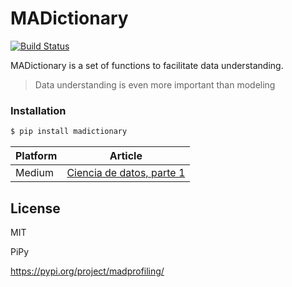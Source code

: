 # MADictionary

[![Build Status](https://travis-ci.com/megelon/MADict.svg?branch=master)](https://travis-ci.com/github/megelon/MADict/jobs/320670871/config)

MADictionary is a set of functions to facilitate data understanding.

> Data understanding is even more important than 
> modeling

### Installation

```sh
$ pip install madictionary
```

| Platform | Article |
| ------ | ------ |
| Medium | [Ciencia de datos, parte 1][PlMe] |

License
----

MIT

[//]: # (These are reference links used in the body of this note and get stripped out when the markdown processor does its job. There is no need to format nicely because it shouldn't be seen. Thanks SO - http://stackoverflow.com/questions/4823468/store-comments-in-markdown-syntax)

   [PlMe]: <https://medium.com/@megelon/ciencia-de-datos-parte-1-ecadc15c07a5>


PiPy

https://pypi.org/project/madprofiling/
